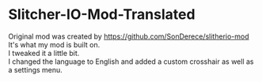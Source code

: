 # Slitcher-IO-Mod-Translated
Original mod was created by https://github.com/SonDerece/slitherio-mod
It's what my mod is built on.    
I tweaked it a little bit.    
I changed the language to English and added a custom crosshair as well as a settings menu.    
